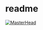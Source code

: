 # readme
[![MasterHead](https:https://images.wallpapersden.com/image/download/anime-girl-in-half-moon-night-4k_bGhtbW2UmZqaraWkpJRobWllrWdma2Y.jpg)](https://github.com/v6n)
